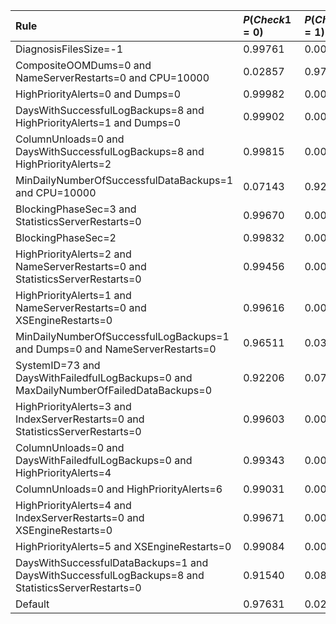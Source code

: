 | Rule | $P(Check1 = 0)$ | $P(Check1 = 1)$ |
|:-----|:----------------|:----------------|
| DiagnosisFilesSize=-1 | 0.99761 | 0.00239 |
| CompositeOOMDums=0 and NameServerRestarts=0 and CPU=10000 | 0.02857 | 0.97143 |
| HighPriorityAlerts=0 and Dumps=0 | 0.99982 | 0.00018 |
| DaysWithSuccessfulLogBackups=8 and HighPriorityAlerts=1 and Dumps=0 | 0.99902 | 0.00098 |
| ColumnUnloads=0 and DaysWithSuccessfulLogBackups=8 and HighPriorityAlerts=2 | 0.99815 | 0.00185 |
| MinDailyNumberOfSuccessfulDataBackups=1 and CPU=10000 | 0.07143 | 0.92857 |
| BlockingPhaseSec=3 and StatisticsServerRestarts=0 | 0.99670 | 0.00330 |
| BlockingPhaseSec=2 | 0.99832 | 0.00168 |
| HighPriorityAlerts=2 and NameServerRestarts=0 and StatisticsServerRestarts=0 | 0.99456 | 0.00544 |
| HighPriorityAlerts=1 and NameServerRestarts=0 and XSEngineRestarts=0 | 0.99616 | 0.00384 |
| MinDailyNumberOfSuccessfulLogBackups=1 and Dumps=0 and NameServerRestarts=0 | 0.96511 | 0.03489 |
| SystemID=73 and DaysWithFailedfulLogBackups=0 and MaxDailyNumberOfFailedDataBackups=0 | 0.92206 | 0.07794 |
| HighPriorityAlerts=3 and IndexServerRestarts=0 and StatisticsServerRestarts=0 | 0.99603 | 0.00397 |
| ColumnUnloads=0 and DaysWithFailedfulLogBackups=0 and HighPriorityAlerts=4 | 0.99343 | 0.00657 |
| ColumnUnloads=0 and HighPriorityAlerts=6 | 0.99031 | 0.00969 |
| HighPriorityAlerts=4 and IndexServerRestarts=0 and XSEngineRestarts=0 | 0.99671 | 0.00329 |
| HighPriorityAlerts=5 and XSEngineRestarts=0 | 0.99084 | 0.00916 |
| DaysWithSuccessfulDataBackups=1 and DaysWithSuccessfulLogBackups=8 and StatisticsServerRestarts=0 | 0.91540 | 0.08460 |
| Default | 0.97631 | 0.02369 |
